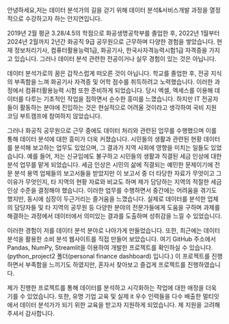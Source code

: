 안녕하세요,저는 데이터 분석가의 길을 걷기 위해 데이터 분석&서비스개발 과정을 열정적으로 수강하고자 하는 안지연입니다.

2019년 2월 평균 3.28/4.5의 학점으로 화공생명공학부를 졸업한 후, 2022년 1월부터 2024년 2월까지 2년간 화공직 9급 공무원으로 근무하며 다양한 경험을 쌓았습니다.  현재 정보처리기사, 컴퓨터활용능력1급, 화공기사, 한국사자격능력시험1급 자격증을 가지고 있습니다. 그러나 데이터 분석 관련한 전공이거나 실무 경험이 있는 것은 아닙니다.

데이터 분석가로의 꿈은 갑작스럽게 떠오른 것이 아닙니다. 학교를 졸업한 후, 전공 지식의 부족함을 느껴 화공기사 자격증 및 어학 점수를 취득하려고 노력했습니다. 이러한 과정에서 컴퓨터활용능력 시험 또한 준비하게 되었습니다. 당시 엑셀, 엑세스를 이용해 데이터를 다루는 기초적인 작업을 접하면서 순수한 흥미를 느꼈습니다. 하지만 IT 전공자들이 활동하는 분야에 진입하는 것은 현실적으로 어려울 것이라고 생각하여 국비 지원 코딩 부트캠프에 참여하지 않았습니다.

그러나 화공직 공무원으로 근무 중에도 데이터 처리와 관련된 업무를 수행했으며 이를 통해 데이터 분석에 대한 흥미가 더욱 커졌습니다. 시민들의 생활과 관련된 현황 데이터를 분석해 보고하는 업무도 있었으며, 그 결과가 지역 사회에 영향을 미치는 일들도 있었습니다. 예를 들어, 저는 신규임에도 불구하고 시민들의 생활과 직결된 세금 인상에 대한 분석 업무를 맡게 되었습니다. 세금 인상은 시민의 삶에 직결되는 예민한 문제이기에 전문 분석 용역 업체들의 보고서들을 받았지만 이 보고서 중 더 타당한 자료가 무엇이고 그 이유가 무엇인지, 타 지역의 현황 자료와 비교도 하며 제가 담당하는 지역의 적절한 세금 인상 수준을 결정해야 했습니다. 이러한 업무를 수행하면서 중간에는 어려움을 겪기도 했지만, 동시에 심장이 두근거리는 즐거움을 느꼈습니다. 실제로 데이터를 분석한 업체의 담당자들 및 타 지역의 공무원 등 다양한 분야의 전문가들에게 도움을 구하며 과제를 해결하는 과정에서 데이터에서 의미있는 결과를 도출하며 성취감을 느낄 수 있었습니다.

이러한 경험이 저를 데이터 분석 분야로 나아가게 만들었습니다. 또한, 최근에는 데이터 분석을 활용한 소비 분석 웹사이트를 직접 만들어 보았습니다. 여기 GitHub 주소에서 Pandas, NumPy, Streamlit을 이용하여 개발한 프로젝트를 확인하실 수 있습니다.(python_project2 폴더(personal finance dashboard) 입니다.) 이 프로젝트를 진행하면서 부족함을 느끼기도 하였지만, 혼자서 찾아보고 즐겁게 프로젝트를 진행하였습니다.


 제가 진행한 프로젝트를 통해 데이터를 분석하고 시각화하는 작업에 대한  애정을 더욱 기를 수 있었습니다. 또한, 유명 기업 교육 및 실제 it 우수 인력들을 다수 배출한 멀티잇에서 데이터 분석가가 되기 위한 교육을 받고자 지원하게 되었습니다. 제 지원을 고려해 주셔서 감사합니다.
